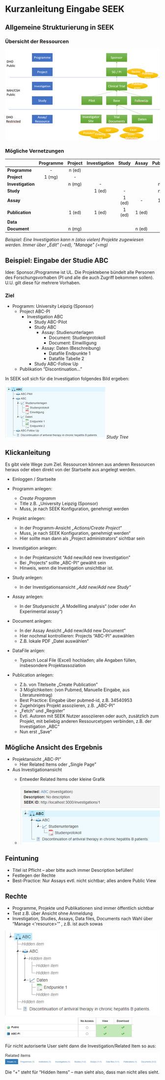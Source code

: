 # Kurzanleitung Eingabe SEEK 
## Allgemeine Strukturierung in SEEK 
### Übersicht der Ressourcen 
![ISA Seek Struktur](./images/BestPractice/seekStruct.png)
### Mögliche Vernetzungen 
[//]:<![ISA Seek networking](./images/BestPractice/network.png)>

||Programme|Project|Investigation|Study|Assay|Publication|Data|Document|
|---|:---:|:---:|:---:|:---:|:---:|:---:|:---:|:---:|
|**Programme**|-|n (ed)|||||||
|**Project**|1 (mg)|-|||||||
|**Investigation**||n (mg)|-|||n (ed)|||
|**Study**|||1 (ed)|-||n (ed)|||
|**Assay**||||1 (ed)|-|1 (ed)|1 (ed)|1 (ed)|
|**Publication**||1 (ed)|1 (ed)|1 (ed)|1 (ed)|-|1 (ed)||
|**Data**|||||||-||
|**Document**||n (mg)|||n (ed)|||-|

*Beispiel: Eine Investigation kann n (also vielen) Projekte zugewiesen werden.  Immer über „Edit“ (=ed), "Manage" (=mg)*
## Beispiel: Eingabe der Studie ABC 

Idee:  Sponsor./Programme ist UL.  Die Projektebene bündelt alle Personen des Forschungsvorhaben (PI und alle die auch Zugriff bekommen sollen). U.U. gilt diese für mehrere Vorhaben. 

### Ziel 

- Programm: University Leipzig (Sponsor)
    - Project ABC-PI
        - Investigation ABC
            - Study ABC-Pilot 
            - Study ABC 
                - Assay: Studienunterlagen
                    - Document: Studienprotokoll 
                    - Document: Einwilligung 
                - Assay: Daten (Beschreibung) 
                    - Datafile Endpunkte 1 
                    - Datafile Tabelle 2 
            - Study ABC-Follow Up 
    - Publikation “Discontinuation…” 

In SEEK soll sich für die Investigation folgendes Bild ergeben:

![Seek Tree](./images/BestPractice/studytree.png)
*Study Tree*

## Klickanleitung 

Es gibt viele Wege zum Ziel. Ressourcen können aus anderen Ressourcen heraus oder eben direkt von der Startseite aus angelegt werden. 

- Einloggen / Startseite 
- Programm anlegen:
    - _Create Programm_
    - Title z.B. „University Leipzig (Sponsor)
    - Muss, je nach SEEK Konfiguration, genehmigt werden 
- Projekt anlegen:
    - In der Programm-Ansicht _„Actions/Create Project“_
    - Muss, je nach SEEK Konfiguration, genehmigt werden“
    - Hier sollte man dann als „Project administrators“ sichtbar sein 
- Investigation anlegen:
    - In der Projektansicht “Add new/Add new Investigation”
    - Bei „Projects“ sollte „ABC-PI“ gewählt sein  
    - Hinweis, wenn die Investigation unsichtbar ist. 
- Study anlegen: 
    - In der Investigationsansicht _„Add new/Add new Study“_

- Assay anlegen:
    - In der Studyansicht „A Modellling analysis“ (oder oder An Experimental assay“) 

- Document anlegen:
    - In der Assay Ansicht „Add new/Add new Document” 
    - Hier nochmal kontrollieren: Projects “ABC-PI“ auswählen 
    - Z.B. lokale PDF „Datei auswählen“ 

- DataFile anlgen:
    - Typisch Local File (Excel) hochladen; alle Angaben füllen, insbesondere Projektassoziation 
- Publication anlegen:
    - Z.b. von Titelseite „Create Publication” 
    - 3 Möglichkeiten: (von Pubmed, Manuelle Eingabe, aus Literatureintrag) 
    - Best Practice: Eingabe über pubmed-id, z.B. 34540953  
    - Zugehöriges Projekt assoziieren, z.B. „ABC-PI“ 
    - „Fetch“ und „Register“ 
    - Evtl. Autoren mit SEEK Nutzer assoziieren oder auch, zusätzlich zum Projekt, mit beliebig anderen Ressourcetypen verbinden, z.B. der Investigation „ABC“ 
    - Nun erst „Save“ 
## Mögliche Ansicht des Ergebnis 

- Projektansicht „ABC-PI“ 
    - Hier Related Items oder „Single Page”  
- Aus Investigationansicht  
    - Entweder Related Items oder kleine Grafik

    - ![View Investigation](./images/BestPractice/investigation.png)

## Feintuning 

- Titel ist Pflicht – aber bitte auch immer Description befüllen! 
- Festlegen der Rechte 
- Best-Practice:  Nur Assays evtl. nicht sichtbar; alles andere Public View 

## Rechte 

- Programme, Projekte und Publikationen sind immer öffentlich sichtbar 
- Test z.B. über Ansicht ohne Anmeldung 
- Investigation, Studies, Assays, Data files, Documents nach Wahl über “Manage <'resource>'” , z.B. ist auch sowas  

![hidden tree](./images/BestPractice/studytree_hiddenview.png)
![rights](./images/BestPractice/view_options.png)

Für nicht autoriserte User sieht dann die Investigation/Related Item so aus: 

 ![related Items](./images/BestPractice/RelatedItems.png)

Die “+” steht für “Hidden Items” – man sieht also, dass man nicht alles sieht. 